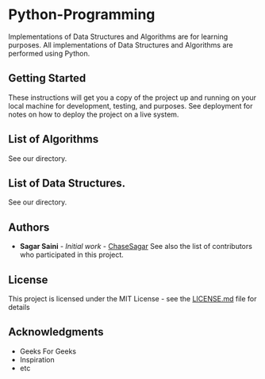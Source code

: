 # Python-Programming
Implementations of Data Structures and Algorithms are for learning purposes. All implementations of Data Structures and Algorithms are performed using Python.

## Getting Started
These instructions will get you a copy of the project up and running on your local machine for development, testing, and purposes. See deployment for notes on how to deploy the project on a live system.

## List of Algorithms
See our directory.

## List of Data Structures.
See our directory.

## Authors
* **Sagar Saini** - *Initial work* - [ChaseSagar](https://sagarsaini.herokuapp.com)
See also the list of contributors who participated in this project.

## License
This project is licensed under the MIT License - see the [LICENSE.md](LICENSE.md) file for details

## Acknowledgments

* Geeks For Geeks
* Inspiration
* etc
